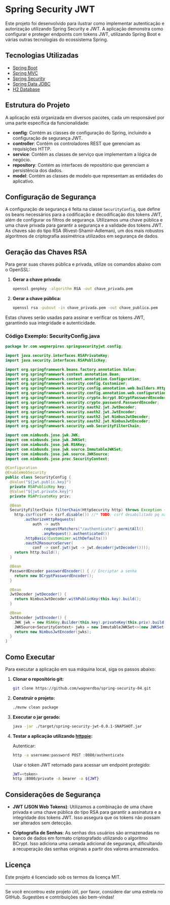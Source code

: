 # Spring Security JWT

Este projeto foi desenvolvido para ilustrar como implementar autenticação e autorização utilizando Spring Security e JWT. A aplicação demonstra como configurar e proteger endpoints com tokens JWT, utilizando Spring Boot e várias outras tecnologias do ecossistema Spring.

## Tecnologias Utilizadas

- [Spring Boot](https://spring.io/projects/spring-boot)
- [Spring MVC](https://docs.spring.io/spring-framework/reference/web/webmvc.html)
- [Spring Security](https://spring.io/projects/spring-security)
- [Spring Data JDBC](https://spring.io/projects/spring-data-jdbc)
- [H2 Database](https://www.h2database.com)

## Estrutura do Projeto

A aplicação está organizada em diversos pacotes, cada um responsável por uma parte específica da funcionalidade:

- **config**: Contém as classes de configuração do Spring, incluindo a configuração de segurança JWT.
- **controller**: Contém os controladores REST que gerenciam as requisições HTTP.
- **service**: Contém as classes de serviço que implementam a lógica de negócio.
- **repository**: Contém as interfaces de repositório que gerenciam a persistência dos dados.
- **model**: Contém as classes de modelo que representam as entidades do aplicativo.

## Configuração de Segurança

A configuração de segurança é feita na classe `SecurityConfig`, que define os beans necessários para a codificação e decodificação dos tokens JWT, além de configurar os filtros de segurança. Utilizamos uma chave pública e uma chave privada para garantir a segurança e a validade dos tokens JWT. As chaves são do tipo RSA (Rivest-Shamir-Adleman), um dos mais robustos algoritmos de criptografia assimétrica utilizados em segurança de dados.

## Geração das Chaves RSA

Para gerar suas chaves pública e privada, utilize os comandos abaixo com o OpenSSL:

1. **Gerar a chave privada:**

    ```sh
    openssl genpkey -algorithm RSA -out chave_privada.pem
    ```

2. **Gerar a chave pública:**

    ```sh
    openssl rsa -pubout -in chave_privada.pem -out chave_publica.pem
    ```

Estas chaves serão usadas para assinar e verificar os tokens JWT, garantindo sua integridade e autenticidade.

### Código Exemplo: SecurityConfig.java
```java
package br.com.wagnerpires.springsecurityjwt.config;

import java.security.interfaces.RSAPrivateKey;
import java.security.interfaces.RSAPublicKey;

import org.springframework.beans.factory.annotation.Value;
import org.springframework.context.annotation.Bean;
import org.springframework.context.annotation.Configuration;
import org.springframework.security.config.Customizer;
import org.springframework.security.config.annotation.web.builders.HttpSecurity;
import org.springframework.security.config.annotation.web.configuration.EnableWebSecurity;
import org.springframework.security.crypto.bcrypt.BCryptPasswordEncoder;
import org.springframework.security.crypto.password.PasswordEncoder;
import org.springframework.security.oauth2.jwt.JwtDecoder;
import org.springframework.security.oauth2.jwt.JwtEncoder;
import org.springframework.security.oauth2.jwt.NimbusJwtDecoder;
import org.springframework.security.oauth2.jwt.NimbusJwtEncoder;
import org.springframework.security.web.SecurityFilterChain;

import com.nimbusds.jose.jwk.JWK;
import com.nimbusds.jose.jwk.JWKSet;
import com.nimbusds.jose.jwk.RSAKey;
import com.nimbusds.jose.jwk.source.ImmutableJWKSet;
import com.nimbusds.jose.jwk.source.JWKSource;
import com.nimbusds.jose.proc.SecurityContext;

@Configuration
@EnableWebSecurity
public class SecurityConfig {
  @Value("${jwt.public.key}")
  private RSAPublicKey key;
  @Value("${jwt.private.key}")
  private RSAPrivateKey priv;

  @Bean
  SecurityFilterChain filterChain(HttpSecurity http) throws Exception {
    http.csrf(csrf -> csrf.disable()) //* TODO: csrf desabilitado pq não faz muito sentido usá-lo com JWT. É mais utilizado para operações com cookies
        .authorizeHttpRequests(
            auth -> auth
                .requestMatchers("/authenticate").permitAll()
                .anyRequest().authenticated())
        .httpBasic(Customizer.withDefaults())
        .oauth2ResourceServer(
            conf -> conf.jwt(jwt -> jwt.decoder(jwtDecoder())));
    return http.build();
  }

  @Bean
  PasswordEncoder passwordEncoder() { // Encriptar a senha
    return new BCryptPasswordEncoder();
  }

  @Bean
  JwtDecoder jwtDecoder() {
    return NimbusJwtDecoder.withPublicKey(this.key).build();
  }

  @Bean
  JwtEncoder jwtEncoder() {
    JWK jwk = new RSAKey.Builder(this.key).privateKey(this.priv).build(); // JSON Web Key
    JWKSource<SecurityContext> jwks = new ImmutableJWKSet<>(new JWKSet(jwk));
    return new NimbusJwtEncoder(jwks);
  }
}
```

## Como Executar

Para executar a aplicação em sua máquina local, siga os passos abaixo:

1. **Clonar o repositório git:**

    ```sh
    git clone https://github.com/wagnerdba/spring-security-04.git
    ```

2. **Construir o projeto:**

    ```sh
    ./mvnw clean package
    ```

3. **Executar o jar gerado:**

    ```sh
    java -jar ./target/spring-security-jwt-0.0.1-SNAPSHOT.jar
    ```

4. **Testar a aplicação utilizando [httppie](https://httpie.io):**

   Autenticar:
    ```sh
    http -a username:password POST :8080/authenticate
    ```

   Usar o token JWT retornado para acessar um endpoint protegido:
    ```sh
    JWT=<token>
    http :8080/private -A bearer -a ${JWT}
    ```

## Considerações de Segurança

- **JWT (JSON Web Tokens)**: Utilizamos a combinação de uma chave privada e uma chave pública do tipo RSA para garantir a assinatura e a integridade dos tokens JWT. Isso assegura que os tokens não possam ser alterados sem detecção.

- **Criptografia de Senhas**: As senhas dos usuários são armazenadas no banco de dados em formato criptografado utilizando o algoritmo BCrypt. Isso adiciona uma camada adicional de segurança, dificultando a recuperação das senhas originais a partir dos valores armazenados.

## Licença

Este projeto é licenciado sob os termos da licença MIT.

---

Se você encontrou este projeto útil, por favor, considere dar uma estrela no GitHub. Sugestões e contribuições são bem-vindas!
